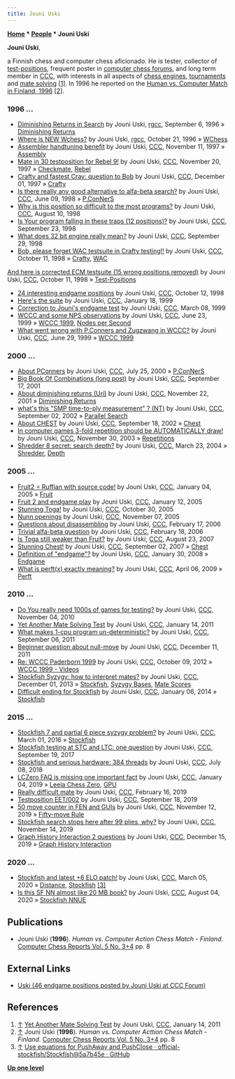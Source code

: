 ```yaml
---
title: Jouni Uski
---
```

**[Home](Home "Home") \* [People](People "People") \* Jouni Uski**


**Jouni Uski**,  

a Finnish chess and computer chess aficionado. He is tester, collector of [test-positions](Test_Positions "Test-Positions"), frequent poster in [computer chess forums](Computer_Chess_Forums "Computer Chess Forums"), and long term member in [CCC](CCC "CCC"), 
with interests in all aspects of [chess engines](Engines "Engines"), [tournaments](Tournaments_and_Matches "Tournaments and Matches") and [mate solving](Checkmate "Checkmate") <a id="cite-note-1" href="#cite-ref-1">[1]</a>. In 1996 he reported on the [Human vs. Computer Match in Finland, 1996](Human_vs._Computer_Match_in_Finland,_1996 "Human vs. Computer Match in Finland, 1996") <a id="cite-note-2" href="#cite-ref-2">[2]</a>.



### 1996 ...


* [Diminishing Returns in Search](http://groups.google.com/group/rec.games.chess.computer/browse_frm/thread/4b61b775ec46b7d7) by Jouni Uski, [rgcc](Computer_Chess_Forums "Computer Chess Forums"), September 6, 1996 » [Diminishing Returns](Depth#DiminishingReturns "Depth")
* [Where is NEW Wchess?](http://groups.google.com/group/rec.games.chess.computer/browse_frm/thread/d5170401c6b1164d) by Jouni Uski, [rgcc](Computer_Chess_Forums "Computer Chess Forums"), October 21, 1996 » [WChess](WChess "WChess")
* [Assembler handtuning benefit](https://www.stmintz.com/ccc/index.php?id=11909) by Jouni Uski, [CCC](CCC "CCC"), November 11, 1997 » [Assembly](Assembly "Assembly")
* [Mate in 30 testposition for Rebel 9!](https://www.stmintz.com/ccc/index.php?id=12186) by Jouni Uski, [CCC](CCC "CCC"), November 20, 1997 » [Checkmate](Checkmate "Checkmate"), [Rebel](Rebel "Rebel")
* [Crafty and fastest Cray: question to Bob](https://www.stmintz.com/ccc/index.php?id=12532) by Jouni Uski, [CCC](CCC "CCC"), December 01, 1997 » [Crafty](Crafty "Crafty")
* [Is there really any good alternative to alfa-beta search?](https://www.stmintz.com/ccc/index.php?id=20233) by Jouni Uski, [CCC](CCC "CCC"), June 09, 1998 » [P.ConNerS](P.ConNerS "P.ConNerS")
* [Why is this position so difficult to the most programs?](https://www.stmintz.com/ccc/index.php?id=24395) by Jouni Uski, [CCC](CCC "CCC"), August 10, 1998
* [Is Your program falling in these traps (12 positions)?](https://www.stmintz.com/ccc/index.php?id=27578) by Jouni Uski, [CCC](CCC "CCC"), September 23, 1998
* [What does 32 bit engine really mean?](https://www.stmintz.com/ccc/index.php?id=28381) by Jouni Uski, [CCC](CCC "CCC"), September 29, 1998
* [Bob, please forget WAC testsuite in Crafty testing!!](https://www.stmintz.com/ccc/index.php?id=29327) by Jouni Uski, [CCC](CCC "CCC"), October 11, 1998 » [Crafty](Crafty "Crafty"), [WAC](Win_at_Chess "Win at Chess")


 [And here is corrected ECM testsuite (15 wrong positions removed)](https://www.stmintz.com/ccc/index.php?id=29329) by Jouni Uski, [CCC](CCC "CCC"), October 11, 1998 » [Test-Positions](Test_Positions "Test-Positions")
* [24 interesting endgame positions](https://www.stmintz.com/ccc/index.php?id=29328) by Jouni Uski, [CCC](CCC "CCC"), October 12, 1998
* [Here's the suite](https://www.stmintz.com/ccc/index.php?id=39972) by Jouni Uski, [CCC](CCC "CCC"), January 18, 1999
* [Correction to Jouni's endgame test](https://www.stmintz.com/ccc/index.php?id=45368) by Jouni Uski, [CCC](CCC "CCC"), March 08, 1999
* [WCCC and some NPS observations](https://www.stmintz.com/ccc/index.php?id=57611) by Jouni Uski, [CCC](CCC "CCC"), June 23, 1999 » [WCCC 1999](WCCC_1999 "WCCC 1999"), [Nodes per Second](Nodes_per_Second "Nodes per Second")
* [What went wrong with P.Conners and Zugzwang in WCCC?](https://www.stmintz.com/ccc/index.php?id=58557) by Jouni Uski, [CCC](CCC "CCC"), June 29, 1999 » [WCCC 1999](WCCC_1999 "WCCC 1999")


### 2000 ...


* [About PConners](https://www.stmintz.com/ccc/index.php?id=121556) by Jouni Uski, [CCC](CCC "CCC"), July 25, 2000 » [P.ConNerS](P.ConNerS "P.ConNerS")
* [Big Book Of Combinations (long post)](https://www.stmintz.com/ccc/index.php?id=189107) by Jouni Uski, [CCC](CCC "CCC"), September 17, 2001
* [About diminishing returns (Uri)](https://www.stmintz.com/ccc/index.php?id=198429) by Jouni Uski, [CCC](CCC "CCC"), November 22, 2001 » [Diminishing Returns](Depth#DiminishingReturns "Depth")
* [what's this "SMP time-to-ply measurement" ? (NT)](https://www.stmintz.com/ccc/index.php?id=249157) by Jouni Uski, [CCC](CCC "CCC"), September 02, 2002 » [Parallel Search](Parallel_Search "Parallel Search")
* [About CHEST](https://www.stmintz.com/ccc/index.php?id=252628) by Jouni Uski, [CCC](CCC "CCC"), September 18, 2002 » [Chest](Chest "Chest")
* [In computer games 3-fold repetition should be AUTOMATICALLY draw!](https://www.stmintz.com/ccc/index.php?id=332089) by Jouni Uski, [CCC](CCC "CCC"), November 30, 2003 » [Repetitions](Repetitions "Repetitions")
* [Shredder 8 secret: search depth?](https://www.stmintz.com/ccc/index.php?id=356109) by Jouni Uski, [CCC](CCC "CCC"), March 23, 2004 » [Shredder](Shredder "Shredder"), [Depth](Depth "Depth")


### 2005 ...


* [Fruit2 = Ruffian with source code!](https://www.stmintz.com/ccc/index.php?id=404043) by Jouni Uski, [CCC](CCC "CCC"), January 04, 2005 » [Fruit](Fruit "Fruit")
* [Fruit 2 and endgame play](https://www.stmintz.com/ccc/index.php?id=405159) by Jouni Uski, [CCC](CCC "CCC"), January 12, 2005
* [Stunning Toga!](https://www.stmintz.com/ccc/index.php?id=458835) by Jouni Uski, [CCC](CCC "CCC"), October 30, 2005
* [Nunn openings](https://www.stmintz.com/ccc/index.php?id=460363) by Jouni Uski, [CCC](CCC "CCC"), November 07, 2005
* [Questions about disassembling](https://www.stmintz.com/ccc/index.php?id=487277) by Jouni Uski, [CCC](CCC "CCC"), February 17, 2006
* [Trivial alfa-beta question](https://www.stmintz.com/ccc/index.php?id=487561) by Jouni Uski, [CCC](CCC "CCC"), February 18, 2006
* [Is Toga still weaker than Fruit?](http://www.talkchess.com/forum/viewtopic.php?t=15981) by Jouni Uski, [CCC](CCC "CCC"), August 23, 2007
* [Stunning Chest!](http://www.talkchess.com/forum/viewtopic.php?t=16205) by Jouni Uski, [CCC](CCC "CCC"), September 02, 2007 » [Chest](Chest "Chest")
* [Definition of "endgame"?](http://www.talkchess.com/forum/viewtopic.php?t=19296) by Jouni Uski, [CCC](CCC "CCC"), January 30, 2008 » [Endgame](Endgame "Endgame")
* [What is perft(x) exactly meaning?](http://www.talkchess.com/forum/viewtopic.php?t=27334) by Jouni Uski, [CCC](CCC "CCC"), April 06, 2009 » [Perft](Perft "Perft")


### 2010 ...


* [Do You really need 1000s of games for testing?](http://www.talkchess.com/forum/viewtopic.php?t=36592) by Jouni Uski, [CCC](CCC "CCC"), November 04, 2010
* [Yet Another Mate Solving Test](http://www.talkchess.com/forum/viewtopic.php?t=37616) by Jouni Uski, [CCC](CCC "CCC"), January 14, 2011
* [What makes 1-cpu program un-deterministic?](http://www.talkchess.com/forum/viewtopic.php?t=40289) by Jouni Uski, [CCC](CCC "CCC"), September 06, 2011
* [Beginner question about null-move](http://www.talkchess.com/forum/viewtopic.php?t=41414) by Jouni Uski, [CCC](CCC "CCC"), December 11, 2011
* [Re: WCCC Paderborn 1999](http://www.talkchess.com/forum/viewtopic.php?t=45500&start=2) by Jouni Uski, [CCC](CCC "CCC"), October 09, 2012 » [WCCC 1999 - Videos](WCCC_1999#Videos "WCCC 1999")
* [Stockfish Syzygy: how to interpret mates?](http://www.talkchess.com/forum/viewtopic.php?t=50296) by Jouni Uski, [CCC](CCC "CCC"), December 01, 2013 » [Stockfish](Stockfish "Stockfish"), [Syzygy Bases](Syzygy_Bases "Syzygy Bases"), [Mate Scores](Score#MateScores "Score")
* [Difficult ending for Stockfish](http://www.talkchess.com/forum/viewtopic.php?t=50794) by Jouni Uski, [CCC](CCC "CCC"), January 06, 2014 » [Stockfish](Stockfish "Stockfish")


### 2015 ...


* [Stockfish 7 and partial 6 piece syzygy problem?](http://www.talkchess.com/forum/viewtopic.php?t=59407) by Jouni Uski, [CCC](CCC "CCC"), March 01, 2016 » [Stockfish](Stockfish "Stockfish")
* [Stockfish testing at STC and LTC: one question](http://www.talkchess.com/forum/viewtopic.php?t=65216) by Jouni Uski, [CCC](CCC "CCC"), September 19, 2017
* [Stockfish and serious hardware: 384 threads](http://www.talkchess.com/forum3/viewtopic.php?f=2&t=67932) by Jouni Uski, [CCC](CCC "CCC"), July 08, 2018
* [LCZero FAQ is missing one important fact](http://www.talkchess.com/forum3/viewtopic.php?f=2&t=69478) by Jouni Uski, [CCC](CCC "CCC"), January 04, 2019 » [Leela Chess Zero](Leela_Chess_Zero "Leela Chess Zero"), [GPU](GPU "GPU")
* [Really difficult mate](http://www.talkchess.com/forum3/viewtopic.php?f=2&t=69926) by Jouni Uski, [CCC](CCC "CCC"), February 16, 2019
* [Testposition EET/002](http://www.talkchess.com/forum3/viewtopic.php?f=2&t=71851) by Jouni Uski, [CCC](CCC "CCC"), September 18, 2019
* [50 move counter in FEN and GUIs](http://www.talkchess.com/forum3/viewtopic.php?f=2&t=72308) by Jouni Uski, [CCC](CCC "CCC"), November 12, 2019 » [Fifty-move Rule](Fifty-move_Rule "Fifty-move Rule")
* [Stockfish search stops here after 99 plies, why?](http://www.talkchess.com/forum3/viewtopic.php?f=2&t=72325) by Jouni Uski, [CCC](CCC "CCC"), November 14, 2019
* [Graph History Interaction 2 questions](http://www.talkchess.com/forum3/viewtopic.php?f=7&t=72578) by Jouni Uski, [CCC](CCC "CCC"), December 15, 2019 » [Graph History Interaction](Graph_History_Interaction "Graph History Interaction")


### 2020 ...


* [Stockfish and latest +6 ELO patch!](http://www.talkchess.com/forum3/viewtopic.php?f=2&t=73273) by Jouni Uski, [CCC](CCC "CCC"), March 05, 2020 » [Distance](Distance "Distance"), [Stockfish](Stockfish "Stockfish") <a id="cite-note-3" href="#cite-ref-3">[3]</a>
* [Is this SF NN almost like 20 MB book?](http://www.talkchess.com/forum3/viewtopic.php?f=2&t=74683) by Jouni Uski, [CCC](CCC "CCC"), August 04, 2020 » [Stockfish NNUE](Stockfish_NNUE "Stockfish NNUE")


## Publications


* Jouni Uski (**1996**). *Human vs. Computer Action Chess Match - Finland*. [Computer Chess Reports Vol. 5 No. 3+4](Computer_Chess_Reports "Computer Chess Reports") pp. 8


## External Links


* [Uski (46 endgame positions posted by Jouni Uski at CCC Forum)](https://www.oocities.org/siliconvalley/lab/6606/uski.htm)


## References


1. <a id="cite-ref-1" href="#cite-note-1">↑</a> [Yet Another Mate Solving Test](http://www.talkchess.com/forum/viewtopic.php?t=37616) by Jouni Uski, [CCC](CCC "CCC"), January 14, 2011
2. <a id="cite-ref-2" href="#cite-note-2">↑</a> Jouni Uski (**1996**). *Human vs. Computer Acttion Chess Match - Finland*. [Computer Chess Reports Vol. 5 No. 3+4](Computer_Chess_Reports "Computer Chess Reports") pp. 8
3. <a id="cite-ref-3" href="#cite-note-3">↑</a> [Use equations for PushAway and PushClose · official-stockfish/Stockfish@5a7b45e · GitHub](https://github.com/official-stockfish/Stockfish/commit/5a7b45eac9dedbf7ebc61d9deb4dd934058d1ca1#diff-4cd6bcdb505b124d7bdc612c4789dc26L57-R59)

**[Up one level](People "People")**







 
